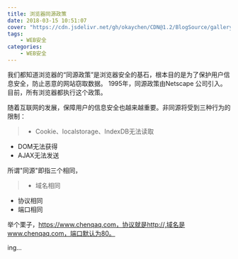 ```yaml
---
title: 浏览器同源政策
date: 2018-03-15 10:51:07
cover: "https://cdn.jsdelivr.net/gh/okaychen/CDN@1.2/BlogSource/gallery/thumb_003.jpg"
tags:
    - WEB安全
categories:
    - WEB安全
---
```


我们都知道浏览器的“同源政策”是浏览器安全的基石，根本目的是为了保护用户信息安全，防止恶意的网站窃取数据。
1995年，同源政策由Netscape 公司引入。目前，所有浏览器都执行这个政策。
<!-- more -->
随着互联网的发展，保障用户的信息安全也越来越重要。非同源将受到三种行为的限制：
> - Cookie、localstorage、IndexDB无法读取
- DOM无法获得
- AJAX无法发送

所谓"同源"即指三个相同，
> - 域名相同
- 协议相同
- 端口相同

举个栗子，https://www.chenqaq.com，协议就是http://,域名是www.chenqaq.com，端口默认为80。

ing...
